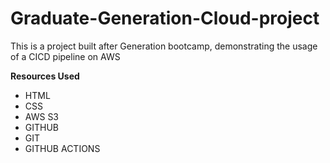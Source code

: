 # Graduate-Generation-Cloud-project
This is a project built after Generation bootcamp, demonstrating the usage of a CICD pipeline on AWS

**Resources Used**  

* HTML
* CSS
* AWS S3
* GITHUB
* GIT
* GITHUB ACTIONS
